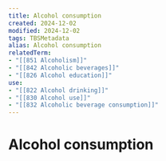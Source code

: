 ```yaml
---
title: Alcohol consumption
created: 2024-12-02
modified: 2024-12-02
tags: TBSMetadata
alias: Alcohol consumption
relatedTerm:
- "[[851 Alcoholism]]"
- "[[842 Alcoholic beverages]]"
- "[[826 Alcohol education]]"
use:
- "[[822 Alcohol drinking]]"
- "[[830 Alcohol use]]"
- "[[832 Alcoholic beverage consumption]]"
---
```

# Alcohol consumption
